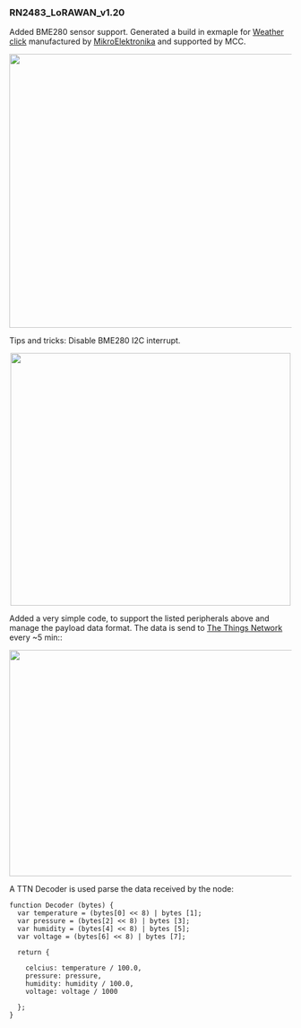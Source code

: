 ### RN2483_LoRAWAN_v1.20

Added BME280 sensor support. Generated a build in exmaple for [Weather click](https://www.mikroe.com/weather-click) manufactured by [MikroElektronika](https://www.mikroe.com/) and supported by MCC. 

<p align="center">
  <img width="1000" height="489" src="https://github.com/kamval/RN2483/blob/master/Documents/RN2483_LoRAWAN_v1.20.X.png">
</p>

Tips and tricks: Disable BME280 I2C interrupt. 

<p align="center">
  <img width="500" height="451" src="https://github.com/kamval/RN2483/blob/master/Documents/RN2483_LoRAWAN_v1.20.X.Tips.png">
</p>

Added a very simple code, to support the listed peripherals above and manage the payload data format. 
The data is send to [The Things Network](https://www.thethingsnetwork.org/) every ~5 min::

 <p align="center">
  <img width="1000" height="404" src="https://github.com/kamval/RN2483/blob/master/Documents/TTN_RN2483_LoRAWAN_v1.20.X.png">
</p>

A TTN Decoder is used parse the data received by the node:

```
function Decoder (bytes) {
  var temperature = (bytes[0] << 8) | bytes [1];
  var pressure = (bytes[2] << 8) | bytes [3];
  var humidity = (bytes[4] << 8) | bytes [5];
  var voltage = (bytes[6] << 8) | bytes [7];

  return {

    celcius: temperature / 100.0,
    pressure: pressure,
    humidity: humidity / 100.0,
    voltage: voltage / 1000

  };
}
```